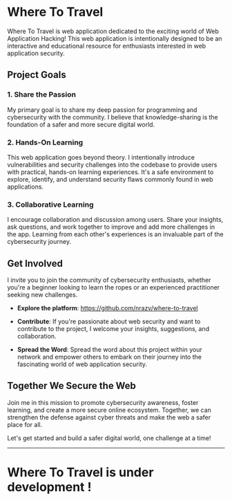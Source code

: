 # Where To Travel

Where To Travel is web application dedicated to the exciting world of Web Application Hacking! This web application is intentionally designed to be an interactive and educational resource for enthusiasts interested in web application security.

## Project Goals

### 1. Share the Passion

My primary goal is to share my deep passion for programming and cybersecurity with the community. I believe that knowledge-sharing is the foundation of a safer and more secure digital world.

### 2. Hands-On Learning

This web application goes beyond theory. I intentionally introduce vulnerabilities and security challenges into the codebase to provide users with practical, hands-on learning experiences. It's a safe environment to explore, identify, and understand security flaws commonly found in web applications.

### 3. Collaborative Learning

I encourage collaboration and discussion among users. Share your insights, ask questions, and work together to improve and add more challenges in the app. Learning from each other's experiences is an invaluable part of the cybersecurity journey.

## Get Involved

I invite you to join the community of cybersecurity enthusiasts, whether you're a beginner looking to learn the ropes or an experienced practitioner seeking new challenges.

- **Explore the platform**: https://github.com/nrazv/where-to-travel

- **Contribute**: If you're passionate about web security and want to contribute to the project, I welcome your insights, suggestions, and collaboration.

- **Spread the Word**: Spread the word about this project within your network and empower others to embark on their journey into the fascinating world of web application security.

## Together We Secure the Web

Join me in this mission to promote cybersecurity awareness, foster learning, and create a more secure online ecosystem. Together, we can strengthen the defense against cyber threats and make the web a safer place for all.

Let's get started and build a safer digital world, one challenge at a time!

---

# Where To Travel is under development !
